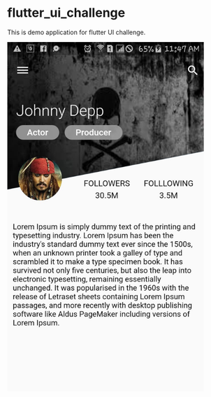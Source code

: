# flutter_ui_challenge

This is demo application for flutter UI challenge.

<img src="screens/profile_clipath.jpeg" height= "800"/>